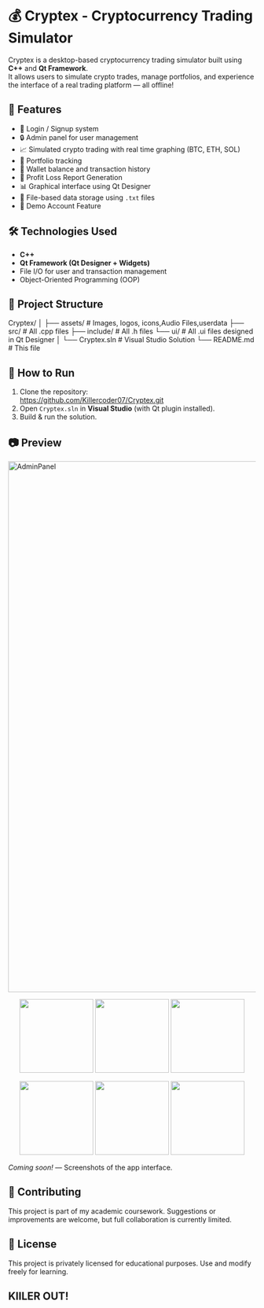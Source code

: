 # 💰 Cryptex - Cryptocurrency Trading Simulator

Cryptex is a desktop-based cryptocurrency trading simulator built using **C++** and **Qt Framework**.  
It allows users to simulate crypto trades, manage portfolios, and experience the interface of a real trading platform — all offline!

## 🚀 Features

- 👤 Login / Signup system
- 🔒 Admin panel for user management
- 📈 Simulated crypto trading with real time graphing (BTC, ETH, SOL)
- 💼 Portfolio tracking
- 💸 Wallet balance and transaction history
- 🧾 Profit Loss Report Generation
- 📊 Graphical interface using Qt Designer
- 💾 File-based data storage using `.txt` files
- 🧪 Demo Account Feature
  
## 🛠 Technologies Used

- **C++**
- **Qt Framework (Qt Designer + Widgets)**
- File I/O for user and transaction management
- Object-Oriented Programming (OOP)

## 📂 Project Structure
Cryptex/
│
├── assets/ # Images, logos, icons,Audio Files,userdata
├── src/ # All .cpp files
├── include/ # All .h files
└──  ui/ # All .ui files designed in Qt Designer
│
└── Cryptex.sln # Visual Studio Solution
└── README.md # This file

## 🔧 How to Run

1. Clone the repository:  
https://github.com/Killercoder07/Cryptex.git
2. Open `Cryptex.sln` in **Visual Studio** (with Qt plugin installed).
3. Build & run the solution.

## 📷 Preview

<img width="1920" height="1080" alt="AdminPanel" src="https://github.com/user-attachments/assets/7929825a-a4a4-435e-b458-6f518cba77a4" />
<p align="center">
  <img src="https://github.com/user-attachments/assets/7929825a-a4a4-435e-b458-6f518cba77a4" width="150"/>
  <img src="https://github.com/user-attachments/assets/7929825a-a4a4-435e-b458-6f518cba77a4" width="150"/>
  <img src="images/pic3.png" width="150"/>
</p>

<p align="center">
  <img src="images/pic4.png" width="150"/>
  <img src="images/pic5.png" width="150"/>
  <img src="images/pic6.png" width="150"/>
</p>


*Coming soon!* — Screenshots of the app interface.

## 🤝 Contributing

This project is part of my academic coursework. Suggestions or improvements are welcome, but full collaboration is currently limited.


## 📄 License

This project is privately licensed for educational purposes. Use and modify freely for learning.

**KIILER OUT!**
---

